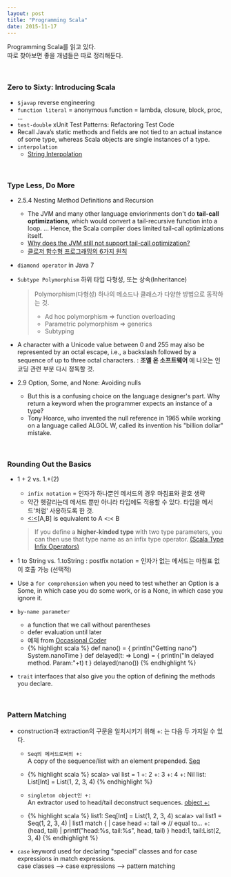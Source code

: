 ```yaml
---
layout: post
title: "Programming Scala"
date: 2015-11-17
---
```


Programming Scala를 읽고 있다.   
따로 찾아보면 좋을 개념들은 따로 정리해둔다.

<br>

### Zero to Sixty: Introducing Scala

- `$javap` reverse engineering
- `function literal` = anonymous function = lambda, closure, block, proc, ...
- `test-double` xUnit Test Patterns: Refactoring Test Code
- Recall Java’s static methods and fields are not tied to an actual instance of some type, whereas Scala objects are single instances of a type.
- `interpolation`
   - [String Interpolation](http://docs.scala-lang.org/overviews/core/string-interpolation.html)

<br>

### Type Less, Do More
- 2.5.4 Nesting Method Definitions and Recursion
  - The JVM and many other language enviorinments don't do **tail-call optimizations**, which would convert a tail-recursive function into a loop. ... Hence, the Scala compiler does limited tail-call optimizations itself.
  - [Why does the JVM still not support tail-call optimization?](http://stackoverflow.com/questions/3616483/why-does-the-jvm-still-not-support-tail-call-optimization/3682044#3682044)
  - [클로저 함수형 프로그래밍의 6가지 원칙](http://autonomist.tistory.com/20)
- `diamond operator` in Java 7
- `Subtype Polymorphism` 하위 타입 다형성, 또는 상속(Inheritance)

  > Polymorphism(다형성) 하나의 메소드나 클래스가 다양한 방법으로 동작하는 것.   
  > - Ad hoc polymorphism => function overloading   
  > - Parametric polymorphism => generics   
  > - Subtyping

- A character with a Unicode value between 0 and 255 may also be represented by an octal escape, i.e., a backslash followed by a sequence of up to three octal characters.
: **조엘 온 소프트웨어** 에 나오는 인코딩 관련 부분 다시 정독할 것.
- 2.9 Option, Some, and None: Avoiding nulls
  - But this is a confusing choice on the language designer's part. Why return a keyword when the programmer expects an instance of a type?
  - Tony Hoarce, who invented the null reference in 1965 while working on a language called ALGOL W, called its invention his "billion dollar" mistake.

<br>

### Rounding Out the Basics
- 1 + 2 vs. 1.+(2)
  - `infix notation` = 인자가 하나뿐인 메서드의 경우 마침표와 괄호 생략
  - 약간 헷갈리는데 메서드 뿐만 아니라 타입에도 적용할 수 있다. 타입을 메서드'처럼' 사용하도록 한 것.
  - [<:<](http://www.scala-lang.org/api/current/#scala.Predef$$$less$colon$less)[A,B] is equivalent to A <:< B

  > If you define a **higher-kinded type** with two type parameters, you can then use that type name as an infix type operator. [(Scala Type Infix Operators)](http://jim-mcbeath.blogspot.kr/2008/11/scala-type-infix-operators.html)

- 1 to String vs. 1.toString
: postfix notation = 인자가 없는 메서드는 마침표 없이 호출 가능 (선택적)
- Use a `for comprehension` when you need to test whether an Option is a Some, in which case you do some work, or is a None, in which case you ignore it.
- `by-name parameter`
   - a function that we call without parentheses
   - defer evaluation until later
   - 예제 from [Occasional Coder](http://locrianmode.blogspot.kr/2011/07/scala-by-name-parameter.html)
   - {% highlight scala %}
def nano() = {
    println("Getting nano")
    System.nanoTime
}
def delayed(t: => Long) = {
    println("In delayed method. Param:"+t)
    t
}
delayed(nano())
{% endhighlight %}

- `trait` interfaces that also give you the option of defining the methods you declare.

<br>

### Pattern Matching
- construction과 extraction의 구문을 일치시키기 위해 +: 는 다음 두 가지일 수 있다.
  - `Seq의 메서드로써의 +:`
  <br>A copy of the sequence/list with an element prepended. [Seq](http://www.scala-lang.org/api/current/#scala.collection.Seq)
  - {% highlight scala %}
scala> val list = 1 +: 2 +: 3 +: 4 +: Nil
list: List[Int] = List(1, 2, 3, 4)
{% endhighlight %}

  - `singleton object인 +:`
  <br>An extractor used to head/tail deconstruct sequences. [object +:](http://www.scala-lang.org/api/current/#scala.collection.$plus$colon$)
  - {% highlight scala %}
list1: Seq[Int] = List(1, 2, 3, 4)
scala> val list1 = Seq(1, 2, 3, 4)
     | list1 match {
     | case head +: tail => // equal to... +:(head, tail)
     | printf("head:%s, tail:%s", head, tail) }
head:1, tail:List(2, 3, 4)
{% endhighlight %}

- `case` keyword used for declaring "special" classes and for case expressions in match expressions.
<br>case classes --> case expressions --> pattern matching
